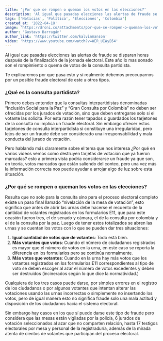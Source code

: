 ```yaml
---
title: '¿Por qué se rompen o queman los votos en las elecciones?'
description: 'Al igual que pasadas elecciones las alertas de fraude se disparan horas después de la finalización de la jornada electoral. Este año lo mas sonado son el rompimiento o quema de votos de la consulta partidista.'
tags: ['Noticias', 'Política', 'Elecciones', 'Colombia']
created_at: '2022-04-18'
image: 'https://droni.co/attachments/por-que-se-rompen-o-queman-los-votos-en-las-elecciones.png'
author: 'Gustavo Barragán'
author_link: 'https://twitter.com/kalvinmanson'
video: 'https://www.youtube.com/watch?v=WER_UIWyB54'
---
```

Al igual que pasadas elecciones las alertas de fraude se disparan horas después de la finalización de la jornada electoral. Este año lo mas sonado son el rompimiento o quema de votos de la consulta partidista.

Te explicaremos por que pasa esto y si realmente debemos preocuparnos por un posible fraude electoral de este u otros tipos.

### ¿Qué es la consulta partidista?

Primero debes entender que la consultas interpartidistas denominadas “Inclusión Social para la Paz” y “Gran Consulta por Colombia” no deben ser ofrecidas por los jurados de votación, sino que deben entregarse solo si el votante las solicita. Por esta razón tener tapados o guardados los tarjetones de la consulta no implica un fraude electoral. Sin embargo ofrecer estos tarjetones de consulta interpartidista si constituye una irregularidad, pero lejos de ser un fraude debe ser considerado una irresponsabilidad y mala conducta del jurado de votación. 

Pero hablando más claramente sobre el tema que nos interesa ¿Por qué en varios videos vemos como destruyen tarjetas de votación que ya fueron marcadas? esto a primera vista podría considerarse un fraude ya que son, en teoría, votos marcados que están saliendo del conteo, pero una vez más la información correcta nos puede ayudar a arrojar algo de luz sobre esta situación.

### ¿Por qué se rompen o queman los votos en las elecciones?

Resulta que no solo para la consulta sino para el proceso electoral completo existe un paso final llamado “nivelación de la mesa de votación”, esto significa que antes de abrir las urnas debe hacerse el recuento de la cantidad de votantes registrados en los formularios E11, que para este ocasión fueron tres, el de senado y cámara, el de la consulta por colombia y el de la consulta por la paz. Luego de tener estos totalizados se abren las urnas y se cuentan los votos con lo que se pueden dar tres situaciones:

1. **Igual cantidad de votos que de votantes**: Todo está bien.
2. **Más votantes que votos**: Cuando el número de ciudadanos registrados es mayor que el número de votos en la urna, en este caso se reporta la diferencia en los formularios pero se continúa normalmente.
3. **Más votos que votantes**: Cuando en la urna hay más votos que los votantes registrados en los formularios E11 correspondientes al tipo de voto se deben escoger al azar el número de votos excedentes y deben ser destruidos (incinerados según lo que dice la normatividad.)

Cualquiera de los tres casos puede darse, por simples errores en el registro de los ciudadanos o por algunos votantes que intentan alterar las votaciones usando las urnas incorrectas o simplemente no insertando los votos, pero de igual manera esto no significa fraude solo una mala actitud y disposición de los ciudadanos hacia el sistema electoral.

Sin embargo hay casos en los que sí puede darse este tipo de fraude pero considera que las mesas están vigiladas por la policía, 6 jurados de votación seleccionados al azar que no comparten relación, hasta 17 testigos electorales por mesa y personal de la registraduría, además de la mirada atenta de cientos de votantes que participan del proceso electoral.